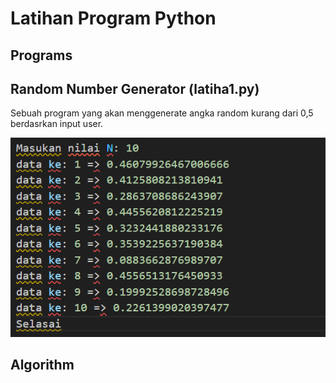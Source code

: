 # Latihan Program Python

## Programs

## Random Number Generator (latiha1.py) 
Sebuah program yang akan menggenerate angka random kurang dari 0,5 berdasrkan input user.

![gambar](https://github.com/M-Rakha/labpy03/blob/1696cf8fc99b2e4f84fadb712940dfd7703a7951/Cuplikan%20layar%202024-11-03%20204135.png)

## Algorithm


